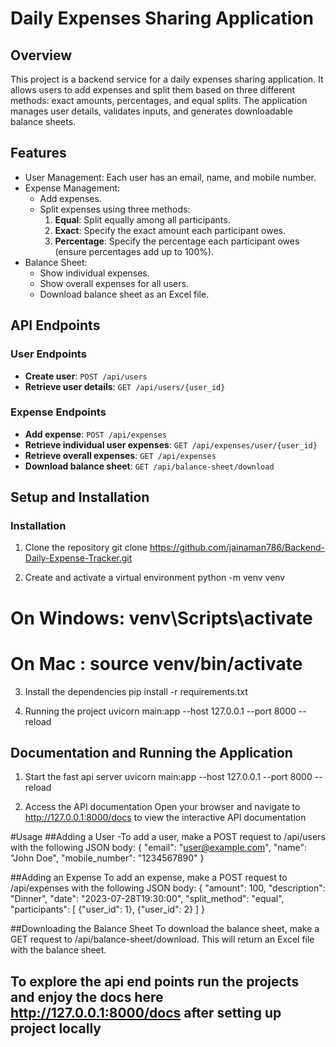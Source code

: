 # Daily Expenses Sharing Application

## Overview

This project is a backend service for a daily expenses sharing application. It allows users to add expenses and split them based on three different methods: exact amounts, percentages, and equal splits. The application manages user details, validates inputs, and generates downloadable balance sheets.

## Features

- User Management: Each user has an email, name, and mobile number.
- Expense Management:
  - Add expenses.
  - Split expenses using three methods:
    1. **Equal**: Split equally among all participants.
    2. **Exact**: Specify the exact amount each participant owes.
    3. **Percentage**: Specify the percentage each participant owes (ensure percentages add up to 100%).
- Balance Sheet:
  - Show individual expenses.
  - Show overall expenses for all users.
  - Download balance sheet as an Excel file.

## API Endpoints

### User Endpoints
- **Create user**: `POST /api/users`
- **Retrieve user details**: `GET /api/users/{user_id}`

### Expense Endpoints
- **Add expense**: `POST /api/expenses`
- **Retrieve individual user expenses**: `GET /api/expenses/user/{user_id}`
- **Retrieve overall expenses**: `GET /api/expenses`
- **Download balance sheet**: `GET /api/balance-sheet/download`

## Setup and Installation

### Installation

1. Clone the repository
   git clone https://github.com/jainaman786/Backend-Daily-Expense-Tracker.git

3. Create and activate a virtual environment
   python -m venv venv
  # On Windows: venv\Scripts\activate
  # On Mac : source venv/bin/activate

3. Install the dependencies
   pip install -r requirements.txt

4. Running the project
    uvicorn main:app --host 127.0.0.1 --port 8000 --reload

## Documentation and Running the Application

1. Start the fast api server
   uvicorn main:app --host 127.0.0.1 --port 8000 --reload

2. Access the API documentation
Open your browser and navigate to http://127.0.0.1:8000/docs to view the interactive API documentation


#Usage
##Adding a User
-To add a user, make a POST request to /api/users with the following JSON body:
{
  "email": "user@example.com",
  "name": "John Doe",
  "mobile_number": "1234567890"
}

##Adding an Expense
To add an expense, make a POST request to /api/expenses with the following JSON body:
{
  "amount": 100,
  "description": "Dinner",
  "date": "2023-07-28T19:30:00",
  "split_method": "equal",
  "participants": [
    {"user_id": 1},
    {"user_id": 2}
  ]
}

##Downloading the Balance Sheet
To download the balance sheet, make a GET request to /api/balance-sheet/download. This will return an Excel file with the balance sheet.


## To explore the api end points run the projects and enjoy the docs here http://127.0.0.1:8000/docs  after setting up project locally

  

   
